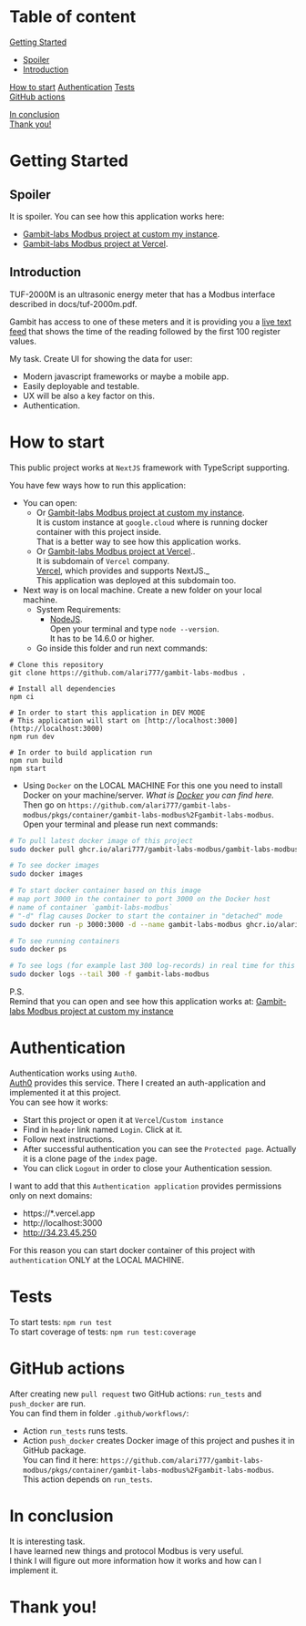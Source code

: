 # Table of content

[Getting Started](#getting_started)
- [Spoiler](#spoiler)
- [Introduction](#introduction)

[How to start](#how_to_start)
[Authentication](#auth0_authentication)
[Tests](#tests)  
[GitHub actions](#github_actions)

[In conclusion](#in_conclusion)  
[Thank you!](#thank_you)

# <a name="getting_started">Getting Started</a>

## <a name="spoiler">Spoiler</a>
It is spoiler. You can see how this application works here:
- [Gambit-labs Modbus project at custom my instance](http://34.23.45.250/).
- [Gambit-labs Modbus project at Vercel](https://gambit-labs-modbus.vercel.app/).

## <a name="introduction">Introduction</a>

TUF-2000M is an ultrasonic energy meter that has a Modbus interface described in docs/tuf-2000m.pdf.

Gambit has access to one of these meters and it is providing you a [live text feed](http://tuftuf.gambitlabs.fi/feed.txt) that shows the time of the reading followed by the first 100 register values.

My task. Create UI for showing the data for user:
- Modern javascript frameworks or maybe a mobile app.
- Easily deployable and testable.
- UX will be also a key factor on this.
- Authentication.

# <a name="how_to_start">How to start</a>

This public project works at `NextJS` framework with TypeScript supporting.

You have few ways how to run this application:
- You can open:
    - Or [Gambit-labs Modbus project at custom my instance](http://34.23.45.250/).  
      It is custom instance at `google.cloud` where is running docker container with this project inside.  
      That is a better way to see how this application works.
    - Or [Gambit-labs Modbus project at Vercel](https://gambit-labs-modbus.vercel.app/)..  
      It is subdomain of `Vercel` company.  
      [Vercel](https://vercel.com/), which provides and supports NextJS._    
      This application was deployed at this subdomain too.
- Next way is on local machine. Create a new folder on your local machine.
    - System Requirements:
        - [NodeJS](https://nodejs.org/en/).  
          Open your terminal and type `node --version`.  
          It has to be 14.6.0 or higher.
    - Go inside this folder and run next commands: 
```
# Clone this repository  
git clone https://github.com/alari777/gambit-labs-modbus .

# Install all dependencies   
npm ci

# In order to start this application in DEV MODE
# This application will start on [http://localhost:3000](http://localhost:3000)    
npm run dev 

# In order to build application run  
npm run build  
npm start
```
- Using `Docker` on the LOCAL MACHINE
  For this one you need to install Docker on your machine/server.
  _What is [Docker](https://docs.docker.com/get-docker/) you can find here._  
  Then go on `https://github.com/alari777/gambit-labs-modbus/pkgs/container/gambit-labs-modbus%2Fgambit-labs-modbus`.    
  Open your terminal and please run next commands:
```bash
# To pull latest docker image of this project
sudo docker pull ghcr.io/alari777/gambit-labs-modbus/gambit-labs-modbus:latest

# To see docker images
sudo docker images

# To start docker container based on this image 
# map port 3000 in the container to port 3000 on the Docker host
# name of container `gambit-labs-modbus`
# "-d" flag causes Docker to start the container in "detached" mode
sudo docker run -p 3000:3000 -d --name gambit-labs-modbus ghcr.io/alari777/gambit-labs-modbus/gambit-labs-modbus:latest

# To see running containers
sudo docker ps

# To see logs (for example last 300 log-records) in real time for this container called `bird`
sudo docker logs --tail 300 -f gambit-labs-modbus
``` 
P.S.  
Remind that you can open and see how this application works at:
[Gambit-labs Modbus project at custom my instance](http://34.23.45.250/)

# <a name="auth0_authentication">Authentication</a>
Authentication works using `Auth0`.  
[Auth0](https://auth0.com/) provides this service. There I created an auth-application and implemented it at this project.  
You can see how it works:
- Start this project or open it at `Vercel`/`Custom instance`
- Find in `header` link named `Login`. Click at it.
- Follow next instructions.
- After successful authentication you can see the `Protected page`. Actually it is a clone page of the `index` page.
- You can click `Logout` in order to close your Authentication session.

I want to add that this `Authentication application` provides permissions only on next domains:
- https://*.vercel.app
- http://localhost:3000
- http://34.23.45.250

For this reason you can start docker container of this project with `authentication`   ONLY at the LOCAL MACHINE.

# <a name="tests">Tests</a>

To start tests: `npm run test`  
To start coverage of tests: `npm run test:coverage`  

# <a name="github_actions">GitHub actions</a>

After creating new `pull request` two GitHub actions: `run_tests` and `push_docker` are run.  
You can find them in folder `.github/workflows/`:
- Action `run_tests` runs tests.
- Action `push_docker` creates Docker image of this project and pushes it in GitHub package.  
  You can find it here: `https://github.com/alari777/gambit-labs-modbus/pkgs/container/gambit-labs-modbus%2Fgambit-labs-modbus`.  
  This action depends on `run_tests`.

# <a name="in_conclusion">In conclusion</a>

It is interesting task.  
I have learned new things and protocol Modbus is very useful.  
I think I will figure out more information how it works and how can I implement it.

# <a name="thank_you">Thank you!</a>
